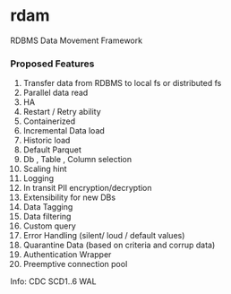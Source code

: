 # rdam
RDBMS Data Movement Framework


### Proposed Features

1. Transfer data from RDBMS to local fs or distributed fs
2. Parallel data read
3. HA
4. Restart / Retry  ability
5. Containerized
6. Incremental Data load
7. Historic load
8. Default Parquet
9. Db , Table , Column selection
10. Scaling hint
11. Logging
12. In transit PII encryption/decryption
13. Extensibility for new DBs
14. Data Tagging
15. Data filtering
16. Custom query
17. Error Handling (silent/ loud / default values)
18. Quarantine Data (based on criteria and corrup data)
19. Authentication Wrapper
20. Preemptive connection pool




Info:
CDC
SCD1..6
WAL